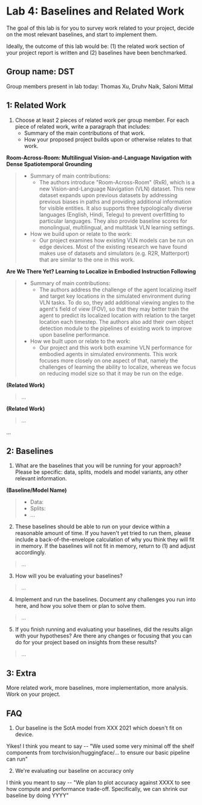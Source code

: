 Lab 4: Baselines and Related Work
===
The goal of this lab is for you to survey work related to your project, decide on the most relevant baselines, and start to implement them.

Ideally, the outcome of this lab would be: (1) the related work section of your project report is written and (2) baselines have been benchmarked.

Group name: DST
---
Group members present in lab today: Thomas Xu, Druhv Naik, Saloni Mittal

1: Related Work
----
1. Choose at least 2 pieces of related work per group member. For each piece of related work, write a paragraph that includes:
    - Summary of the main contributions of that work.
    - How your proposed project builds upon or otherwise relates to that work.

**Room-Across-Room: Multilingual Vision-and-Language
Navigation with Dense Spatiotemporal Grounding**
> - Summary of main contributions:
>   - The authors introduce "Room-Across-Room" (RxR), which is a new Vision-and-Language Navigation (VLN) dataset. This new dataset expands upon previous datasets by addressing previous biases in paths and providing additional information for visible entities. It also supports three typologically diverse languages (English, Hindi, Telegu) to prevent overfitting to particular languages. They also provide baseline scores for monolingual, multilingual, and multitask VLN learning settings.
> - How we build upon or relate to the work:
>   - Our project examines how existing VLN models can be run on edge devices. Most of the existing research we have found makes use of datasets and simulators (e.g. R2R, Matterport) that are similar to the one in this work. 

**Are We There Yet? Learning to Localize in Embodied Instruction Following**
> - Summary of main contributions:
>   - The authors address the challenge of the agent localizing itself and target key locations in the simulated environment during VLN tasks. To do so, they add additional viewing angles to the agent's field of view (FOV), so that they may better train the agent to predict its localized location with relation to the target location each timestep. The authors also add their own object detection module to the pipelines of existing work to improve upon baseline performance.
> - How we built upon or relate to the work:
>   - Our project and this work both examine VLN performance for embodied agents in simulated environments. This work focuses more closely on one aspect of that, namely the challenges of learning the ability to localize, whereas we focus on reducing model size so that it may be run on the edge.

**(Related Work)**
> ...  

**(Related Work)**
> ...  

...

2: Baselines
----
1. What are the baselines that you will be running for your approach? Please be specific: data, splits, models and model variants, any other relevant information.  

**(Baseline/Model Name)**
> - Data: 
> - Splits:
> - ...

2. These baselines should be able to run on your device within a reasonable amount of time. If you haven't yet tried to run them, please include a back-of-the-envelope calculation of why you think they will fit in memory. If the baselines will not fit in memory, return to (1) and adjust accordingly.  
> ...
3. How will you be evaluating your baselines?
> ...
4. Implement and run the baselines. Document any challenges you run into here, and how you solve them or plan to solve them.
> ...
5. If you finish running and evaluating your baselines, did the results align with your hypotheses? Are there any changes or focusing that you can do for your project based on insights from these results?
> ...

3: Extra
----
More related work, more baselines, more implementation, more analysis. Work on your project.


FAQ
----
1. Our baseline is the SotA model from XXX 2021 which doesn't fit on device.  

Yikes! I think you meant to say -- "We used some very minimal off the shelf components from torchvision/huggingface/... to ensure our basic pipeline can run"

2. We're evaluating our baseline on accuracy only

I think you meant to say -- "We plan to plot accuracy against XXXX to see how compute and performance trade-off. Specifically, we can shrink our baseline by doing YYYY"
